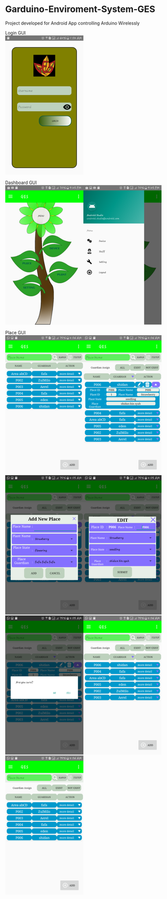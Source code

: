 # Garduino-Enviroment-System-GES
Project developed for Android App controlling Arduino Wirelessly

Login GUI<br>
<kbd><img src="https://github.com/Syahiddan/Garduino-Enviroment-System-GES/blob/master/GUI%20PSM/login/login.png" width="250"></kdb>

Dashboard GUI<br>
<kbd><img src="https://github.com/Syahiddan/Garduino-Enviroment-System-GES/blob/master/GUI%20PSM/dashboard/Dashboard.png" width="250"></kbd><kbd><img src="https://github.com/Syahiddan/Garduino-Enviroment-System-GES/blob/master/GUI%20PSM/dashboard/Dashboard_slider.png" width="250"></kbd>

Place GUI<br>
<kbd><img src="https://github.com/Syahiddan/Garduino-Enviroment-System-GES/blob/master/GUI%20PSM/Place/place_list.png" width="250"></kbd><kbd><img src="https://github.com/Syahiddan/Garduino-Enviroment-System-GES/blob/master/GUI%20PSM/Place/place_more_information.png" width="250"></kbd><kbd><img src="https://github.com/Syahiddan/Garduino-Enviroment-System-GES/blob/master/GUI%20PSM/Place/place_Add_transaction.png" width="250"></kbd><kbd><img src="https://github.com/Syahiddan/Garduino-Enviroment-System-GES/blob/master/GUI%20PSM/Place/place_edit_transaction.png" width="250"></kbd><kbd><img src="https://github.com/Syahiddan/Garduino-Enviroment-System-GES/blob/master/GUI%20PSM/Place/place_delete_transaction.png" width="250"></kbd><kbd><img src="https://github.com/Syahiddan/Garduino-Enviroment-System-GES/blob/master/GUI%20PSM/Place/place_sorting_guardian.png" width="250"></kbd><kbd><img src="https://github.com/Syahiddan/Garduino-Enviroment-System-GES/blob/master/GUI%20PSM/Place/place_filter.png" width="250"></kbd>

